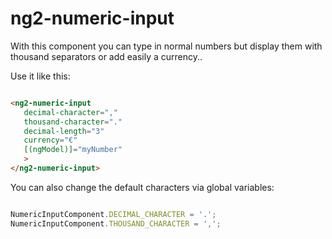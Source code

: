 # ng2-numeric-input

With this component you can type in normal numbers but display them with thousand separators or add easily a currency..

Use it like this:

```HTML

<ng2-numeric-input
   decimal-character=","
   thousand-character="."
   decimal-length="3"
   currency="€"
   [(ngModel)]="myNumber"
   >
</ng2-numeric-input>

```

You can also change the default characters via global variables:

```javascript

NumericInputComponent.DECIMAL_CHARACTER = '.';
NumericInputComponent.THOUSAND_CHARACTER = ',';

```
